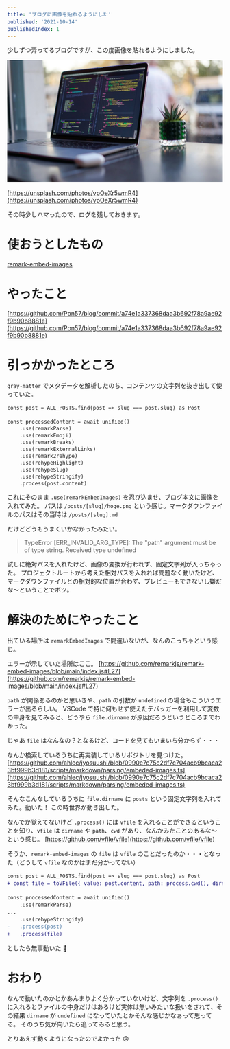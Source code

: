 ```yaml
---
title: 'ブログに画像を貼れるようにした'
published: '2021-10-14'
publishedIndex: 1
---
```


少しずつ弄ってるブログですが、この度画像を貼れるようにしました。

![サンプル画像](./james-harrison-vpOeXr5wmR4-unsplash.jpg)

[https://unsplash.com/photos/vpOeXr5wmR4](https://unsplash.com/photos/vpOeXr5wmR4)

その時少しハマったので、ログを残しておきます。

# 使おうとしたもの

[remark-embed-images](https://github.com/remarkjs/remark-embed-images)

# やったこと

[https://github.com/Pon57/blog/commit/a74e1a337368daa3b692f78a9ae92f9b90b8881e](https://github.com/Pon57/blog/commit/a74e1a337368daa3b692f78a9ae92f9b90b8881e)

# 引っかかったところ

`gray-matter` でメタデータを解析したのち、コンテンツの文字列を抜き出して使っていた。

```
const post = ALL_POSTS.find(post => slug === post.slug) as Post

const processedContent = await unified()
    .use(remarkParse)
    .use(remarkEmoji)
    .use(remarkBreaks)
    .use(remarkExternalLinks)
    .use(remark2rehype)
    .use(rehypeHighlight)
    .use(rehypeSlug)
    .use(rehypeStringify)
    .process(post.content)
```

これにそのまま `.use(remarkEmbedImages)` を忍び込ませ、ブログ本文に画像を入れてみた。
パスは `/posts/[slug]/hoge.png` という感じ。マークダウンファイルのパスはその当時は `/posts/[slug].md`

だけどどうもうまくいかなかったみたい。

> TypeError [ERR_INVALID_ARG_TYPE]: The "path" argument must be of type string. Received type undefined

試しに絶対パスを入れたけど、画像の変換が行われず、固定文字列が入っちゃった。
プロジェクトルートから考えた相対パスを入れれば問題なく動いたけど、マークダウンファイルとの相対的な位置が合わず、プレビューもできないし嫌だな〜ということでボツ。

# 解決のためにやったこと

出ている場所は `remarkEmbedImages` で間違いないが、なんのこっちゃという感じ。

エラーが示していた場所はここ。
[https://github.com/remarkjs/remark-embed-images/blob/main/index.js#L27](https://github.com/remarkjs/remark-embed-images/blob/main/index.js#L27)

`path` が関係あるのかと思いきや、`path` の引数が `undefined` の場合もこういうエラーが出るらしい。
VSCode で特に何もせず使えたデバッガーを利用して変数の中身を見てみると、どうやら `file.dirname` が原因だろうというところまでわかった。

じゃあ `file` はなんなの？となるけど、コードを見てもいまいち分からず・・・

なんか検索しているうちに再実装しているリポジトリを見つけた。
[https://github.com/ahlec/jyosuushi/blob/0990e7c75c2df7c704acb9bcaca23bf999b3d181/scripts/markdown/parsing/embeded-images.ts](https://github.com/ahlec/jyosuushi/blob/0990e7c75c2df7c704acb9bcaca23bf999b3d181/scripts/markdown/parsing/embeded-images.ts)

そんなこんなしているうちに `file.dirname` に `posts` という固定文字列を入れてみた。動いた！
この時世界が動き出した。

なんでか覚えてないけど `.process()` には `vfile` を入れることができるということを知り、`vfile` は `dirname` や `path`、`cwd` があり、なんかみたことのあるな〜という感じ。
[https://github.com/vfile/vfile](https://github.com/vfile/vfile)

そうか、`remark-embed-images` の `file` は `vfile` のことだったのか・・・となった（どうして `vfile` なのかはまだ分かってない）

```diff
const post = ALL_POSTS.find(post => slug === post.slug) as Post
+ const file = toVFile({ value: post.content, path: process.cwd(), dirname: 'posts' })

const processedContent = await unified()
    .use(remarkParse)
...
    .use(rehypeStringify)
-   .process(post)
+   .process(file)
```

としたら無事動いた :tada:

# おわり

なんで動いたのかとかあんまりよく分かっていないけど、文字列を `.process()` に入れるとファイルの中身だけはあるけど実体は無いみたいな扱いをされて、その結果 `dirname` が `undefined` になっていたとかそんな感じかなぁって思ってる。
そのうち気が向いたら追ってみると思う。

とりあえず動くようになったのでよかった :kissing_closed_eyes: